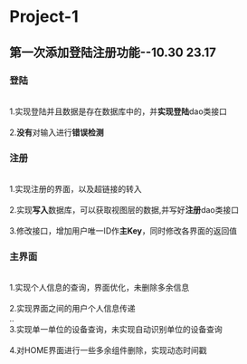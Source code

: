 # Project-1

## 第一次添加登陆注册功能--10.30 23.17
### 登陆
  <br>1.实现登陆并且数据是存在数据库中的，并**实现登陆**dao类接口 </br>
  <br>2.**没有**对输入进行**错误检测**</br>
### 注册
  <br>1.实现注册的界面，以及超链接的转入</br>
  <br>2.实现**写入**数据库，可以获取视图层的数据,并写好**注册**dao类接口</br>
  <br>3.修改接口，增加用户唯一ID作**主Key**，同时修改各界面的返回值</br>
### 主界面
  <br>1.实现个人信息的查询，界面优化，未删除多余信息</br>
  <br>2.实现界面之间的用户个人信息传递</br>
..<br>3.实现单一单位的设备查询，未实现自动识别单位的设备查询</br>
  <br>4.对HOME界面进行一些多余组件删除，实现动态时间戳</br>
